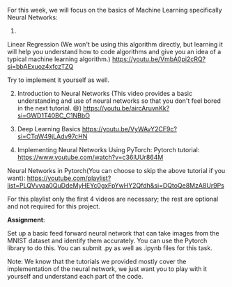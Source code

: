 For this week, we will focus on the basics of Machine Learning specifically Neural Networks:

1) 
Linear Regression
(We won't be using this algorithm directly, but learning it will help you understand how to code algorithms and give you an idea of a typical machine learning algorithm.)
https://youtu.be/VmbA0pi2cRQ?si=bbAExuoz4xfczTZQ

Try to implement it yourself as well.

2) Introduction to Neural Networks
(This video provides a basic understanding and use of neural networks so that you don't feel bored in the next tutorial. 😄)
https://youtu.be/aircAruvnKk?si=GWD1T40BC_C1NBbO

3) Deep Learning Basics
https://youtu.be/VyWAvY2CF9c?si=CTqW49jLAdv97cHN

4) Implementing Neural Networks Using PyTorch:
Pytorch tutorial:
https://www.youtube.com/watch?v=c36lUUr864M

Neural Networks in Pytorch(You can choose to skip the above tutorial if you want):
https://youtube.com/playlist?list=PLQVvvaa0QuDdeMyHEYc0gxFpYwHY2Qfdh&si=DQtoQe8MzA8Ur9Ps

For this playlist only the first 4 videos are necessary; the rest are optional and not required for this project.


**Assignment**:

Set up a basic feed forward neural network that can take images from the MNIST dataset and identify them accurately. You can use the Pytorch library to do this. You can submit .py as well as .ipynb files for this task.

Note: We know that the tutorials we provided mostly cover the implementation of the neural network, we just want you to play with it yourself and understand each part of the code. 
